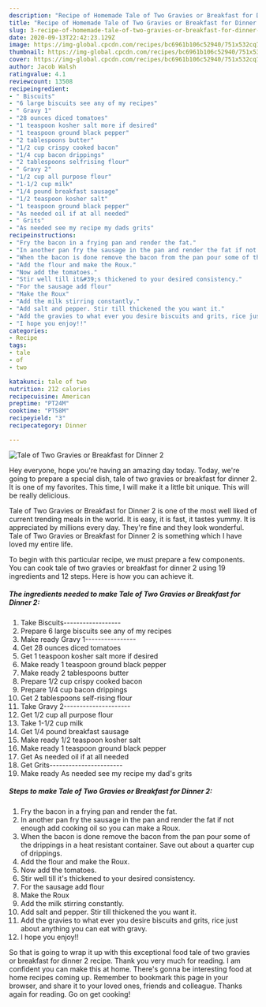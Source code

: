 ```yaml
---
description: "Recipe of Homemade Tale of Two Gravies or Breakfast for Dinner 2"
title: "Recipe of Homemade Tale of Two Gravies or Breakfast for Dinner 2"
slug: 3-recipe-of-homemade-tale-of-two-gravies-or-breakfast-for-dinner-2
date: 2020-09-13T22:42:23.129Z
image: https://img-global.cpcdn.com/recipes/bc6961b106c52940/751x532cq70/tale-of-two-gravies-or-breakfast-for-dinner-2-recipe-main-photo.jpg
thumbnail: https://img-global.cpcdn.com/recipes/bc6961b106c52940/751x532cq70/tale-of-two-gravies-or-breakfast-for-dinner-2-recipe-main-photo.jpg
cover: https://img-global.cpcdn.com/recipes/bc6961b106c52940/751x532cq70/tale-of-two-gravies-or-breakfast-for-dinner-2-recipe-main-photo.jpg
author: Jacob Walsh
ratingvalue: 4.1
reviewcount: 13508
recipeingredient:
- " Biscuits"
- "6 large biscuits see any of my recipes"
- " Gravy 1"
- "28 ounces diced tomatoes"
- "1 teaspoon kosher salt more if desired"
- "1 teaspoon ground black pepper"
- "2 tablespoons butter"
- "1/2 cup crispy cooked bacon"
- "1/4 cup bacon drippings"
- "2 tablespoons selfrising flour"
- " Gravy 2"
- "1/2 cup all purpose flour"
- "1-1/2 cup milk"
- "1/4 pound breakfast sausage"
- "1/2 teaspoon kosher salt"
- "1 teaspoon ground black pepper"
- "As needed oil if at all needed"
- " Grits"
- "As needed see my recipe my dads grits"
recipeinstructions:
- "Fry the bacon in a frying pan and render the fat."
- "In another pan fry the sausage in the pan and render the fat if not enough add cooking oil so you can make a Roux."
- "When the bacon is done remove the bacon from the pan pour some of the drippings in a heat resistant container. Save out about a quarter cup of drippings."
- "Add the flour and make the Roux."
- "Now add the tomatoes."
- "Stir well till it&#39;s thickened to your desired consistency."
- "For the sausage add flour"
- "Make the Roux"
- "Add the milk stirring constantly."
- "Add salt and pepper. Stir till thickened the you want it."
- "Add the gravies to what ever you desire biscuits and grits, rice just about anything you can eat with gravy."
- "I hope you enjoy!!"
categories:
- Recipe
tags:
- tale
- of
- two

katakunci: tale of two 
nutrition: 212 calories
recipecuisine: American
preptime: "PT24M"
cooktime: "PT58M"
recipeyield: "3"
recipecategory: Dinner

---
```



![Tale of Two Gravies or Breakfast for Dinner 2](https://img-global.cpcdn.com/recipes/bc6961b106c52940/751x532cq70/tale-of-two-gravies-or-breakfast-for-dinner-2-recipe-main-photo.jpg)

Hey everyone, hope you're having an amazing day today. Today, we're going to prepare a special dish, tale of two gravies or breakfast for dinner 2. It is one of my favorites. This time, I will make it a little bit unique. This will be really delicious.



Tale of Two Gravies or Breakfast for Dinner 2 is one of the most well liked of current trending meals in the world. It is easy, it is fast, it tastes yummy. It is appreciated by millions every day. They're fine and they look wonderful. Tale of Two Gravies or Breakfast for Dinner 2 is something which I have loved my entire life.


To begin with this particular recipe, we must prepare a few components. You can cook tale of two gravies or breakfast for dinner 2 using 19 ingredients and 12 steps. Here is how you can achieve it.

<!--inarticleads1-->

##### The ingredients needed to make Tale of Two Gravies or Breakfast for Dinner 2:

1. Take  Biscuits------------------
1. Prepare 6 large biscuits see any of my recipes
1. Make ready  Gravy 1----------------
1. Get 28 ounces diced tomatoes
1. Get 1 teaspoon kosher salt more if desired
1. Make ready 1 teaspoon ground black pepper
1. Make ready 2 tablespoons butter
1. Prepare 1/2 cup crispy cooked bacon
1. Prepare 1/4 cup bacon drippings
1. Get 2 tablespoons self-rising flour
1. Take  Gravy 2---------------------
1. Get 1/2 cup all purpose flour
1. Take 1-1/2 cup milk
1. Get 1/4 pound breakfast sausage
1. Make ready 1/2 teaspoon kosher salt
1. Make ready 1 teaspoon ground black pepper
1. Get As needed oil if at all needed
1. Get  Grits-----------------------
1. Make ready As needed see my recipe my dad&#39;s grits




<!--inarticleads2-->

##### Steps to make Tale of Two Gravies or Breakfast for Dinner 2:

1. Fry the bacon in a frying pan and render the fat.
1. In another pan fry the sausage in the pan and render the fat if not enough add cooking oil so you can make a Roux.
1. When the bacon is done remove the bacon from the pan pour some of the drippings in a heat resistant container. Save out about a quarter cup of drippings.
1. Add the flour and make the Roux.
1. Now add the tomatoes.
1. Stir well till it&#39;s thickened to your desired consistency.
1. For the sausage add flour
1. Make the Roux
1. Add the milk stirring constantly.
1. Add salt and pepper. Stir till thickened the you want it.
1. Add the gravies to what ever you desire biscuits and grits, rice just about anything you can eat with gravy.
1. I hope you enjoy!!




So that is going to wrap it up with this exceptional food tale of two gravies or breakfast for dinner 2 recipe. Thank you very much for reading. I am confident you can make this at home. There's gonna be interesting food at home recipes coming up. Remember to bookmark this page in your browser, and share it to your loved ones, friends and colleague. Thanks again for reading. Go on get cooking!
